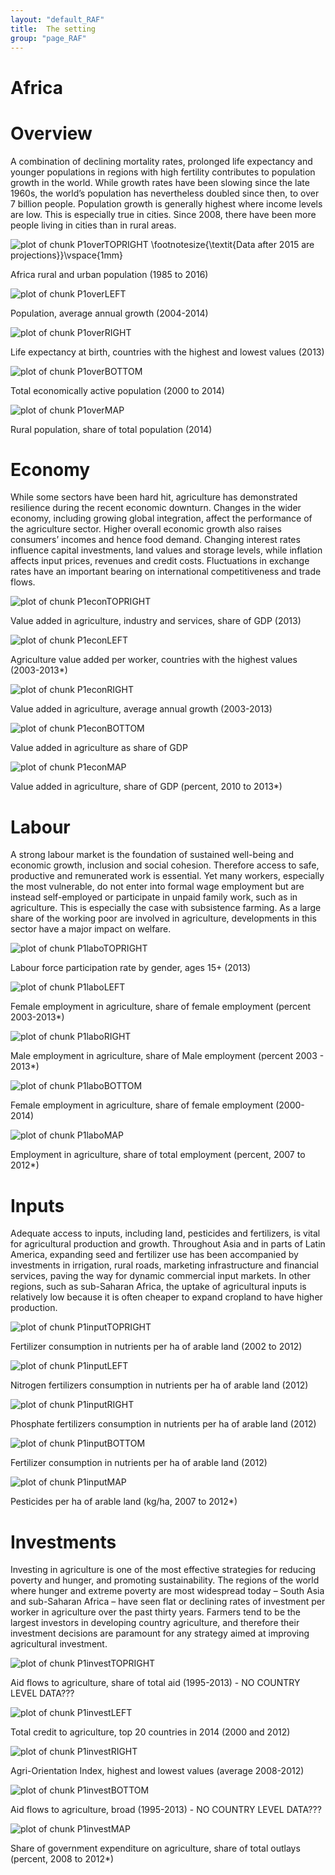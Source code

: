 ```yaml
---
layout: "default_RAF"
title:  The setting
group: "page_RAF"
---
```


#  Africa



<!-- %
% PPPPPPPPPPPPPPPPP                                               tttt            1111111
% P::::::::::::::::P                                           ttt:::t           1::::::1
% P::::::PPPPPP:::::P                                          t:::::t          1:::::::1
% PP:::::P     P:::::P                                         t:::::t          111:::::1
%   P::::P     P:::::Paaaaaaaaaaaaa  rrrrr   rrrrrrrrr   ttttttt:::::ttttttt       1::::1
%   P::::P     P:::::Pa::::::::::::a r::::rrr:::::::::r  t:::::::::::::::::t       1::::1
%   P::::PPPPPP:::::P aaaaaaaaa:::::ar:::::::::::::::::r t:::::::::::::::::t       1::::1
%   P:::::::::::::PP           a::::arr::::::rrrrr::::::rtttttt:::::::tttttt       1::::l
%   P::::PPPPPPPPP      aaaaaaa:::::a r:::::r     r:::::r      t:::::t             1::::l
%   P::::P            aa::::::::::::a r:::::r     rrrrrrr      t:::::t             1::::l
%   P::::P           a::::aaaa::::::a r:::::r                  t:::::t             1::::l
%   P::::P          a::::a    a:::::a r:::::r                  t:::::t    tttttt   1::::l
% PP::::::PP        a::::a    a:::::a r:::::r                  t::::::tttt:::::t111::::::111
% P::::::::P        a:::::aaaa::::::a r:::::r                  tt::::::::::::::t1::::::::::1
% P::::::::P         a::::::::::aa:::ar:::::r                    tt:::::::::::tt1::::::::::1
% PPPPPPPPPP          aaaaaaaaaa  aaaarrrrrrr                      ttttttttttt  111111111111 -->







<!-- %    ___                                  _ -->
<!-- %   / _ \  __   __   ___   _ __  __   __ (_)   ___  __      __ -->
<!-- %  | | | | \ \ / /  / _ \ | '__| \ \ / / | |  / _ \ \ \ /\ / / -->
<!-- %  | |_| |  \ V /  |  __/ | |     \ V /  | | |  __/  \ V  V / -->
<!-- %   \___/    \_/    \___| |_|      \_/   |_|  \___|   \_/\_/ -->
<!-- % -->


<h1> Overview </h1> 
<p>A combination of declining mortality rates, prolonged life expectancy and younger populations in regions with high fertility contributes to population growth in the world. While growth rates have been slowing since the late 1960s, the world’s population has nevertheless doubled since then, to over 7 billion people. Population growth is generally highest where income levels are low. This is especially true in cities. Since 2008, there have been more people living in cities than in rural areas.</p> 





![plot of chunk P1overTOPRIGHT](figure/P1overTOPRIGHT-1.png) \footnotesize{\textit{Data after 2015 are projections}}\vspace{1mm}</br> <p class='caption'>Africa rural and urban population (1985 to 2016)</p>



![plot of chunk P1overLEFT](figure/P1overLEFT-1.png) </br> <p class='caption'>Population, average annual growth (2004-2014)</p>

![plot of chunk P1overRIGHT](figure/P1overRIGHT-1.png) </br> <p class='caption'>Life expectancy at birth, countries with the highest and lowest values (2013)</p>


![plot of chunk P1overBOTTOM](figure/P1overBOTTOM-1.png) </br> <p class='caption'>Total economically active population (2000 to 2014)</p>


![plot of chunk P1overMAP](figure/P1overMAP-1.png) </br> <p class='caption'>Rural population, share of total population (2014)</p>


<!-- %   _____
%  | ____|   ___    ___    _ __     ___    _ __ ___    _   _
%  |  _|    / __|  / _ \  | '_ \   / _ \  | '_ ` _ \  | | | |
%  | |___  | (__  | (_) | | | | | | (_) | | | | | | | | |_| |
%  |_____|  \___|  \___/  |_| |_|  \___/  |_| |_| |_|  \__, |
%                                                      |___/
% -->


<h1> Economy </h1> 
<p>While some sectors have been hard hit, agriculture has demonstrated resilience during the recent economic downturn.  Changes in the wider economy, including growing global integration, affect the performance of the agriculture sector.  Higher overall economic growth also raises consumers’ incomes and hence food demand. Changing interest rates influence capital investments, land values and storage levels, while inflation affects input prices, revenues and credit costs. Fluctuations in exchange rates have an important bearing on international competitiveness and trade flows.</p> 

![plot of chunk P1econTOPRIGHT](figure/P1econTOPRIGHT-1.png) </br> <p class='caption'>Value added in agriculture, industry and services, share of GDP (2013)</p>


![plot of chunk P1econLEFT](figure/P1econLEFT-1.png) </br> <p class='caption'>Agriculture value added per worker, countries with the highest values (2003-2013*)</p>

![plot of chunk P1econRIGHT](figure/P1econRIGHT-1.png) </br> <p class='caption'>Value added in agriculture, average annual growth (2003-2013)</p>






![plot of chunk P1econBOTTOM](figure/P1econBOTTOM-1.png) </br> <p class='caption'>Value added in agriculture as share of GDP</p>


![plot of chunk P1econMAP](figure/P1econMAP-1.png) </br> <p class='caption'>Value added in agriculture, share of GDP (percent, 2010 to 2013*)</p>





<!-- %   _               _
%  | |       __ _  | |__     ___    _   _   _ __
%  | |      / _` | | '_ \   / _ \  | | | | | '__|
%  | |___  | (_| | | |_) | | (_) | | |_| | | |
%  |_____|  \__,_| |_.__/   \___/   \__,_| |_|
% -->


<h1> Labour </h1> 
<p>A strong labour market is the foundation of sustained well-being and economic growth, inclusion and social cohesion. Therefore access to safe, productive and remunerated work is essential. Yet many workers, especially the most vulnerable, do not enter into formal wage employment but are instead self-employed or participate in unpaid family work, such as in agriculture. This is especially the case with subsistence farming. As a large share of the working poor are involved in agriculture, developments in this sector have a major impact on welfare.</p> 

![plot of chunk P1laboTOPRIGHT](figure/P1laboTOPRIGHT-1.png) </br> <p class='caption'>Labour force participation rate by gender, ages 15+ (2013)</p>


![plot of chunk P1laboLEFT](figure/P1laboLEFT-1.png) </br> <p class='caption'>Female employment in agriculture, share of female employment (percent 2003-2013*)</p>

![plot of chunk P1laboRIGHT](figure/P1laboRIGHT-1.png) </br> <p class='caption'>Male employment in agriculture, share of Male employment (percent 2003 - 2013*)</p>






![plot of chunk P1laboBOTTOM](figure/P1laboBOTTOM-1.png) </br> <p class='caption'>Female employment in agriculture, share of female employment (2000-2014)</p>


![plot of chunk P1laboMAP](figure/P1laboMAP-1.png) </br> <p class='caption'>Employment in agriculture, share of total employment (percent, 2007 to 2012*)</p>



<!-- %   ___                           _
%  |_ _|  _ __    _ __    _   _  | |_   ___
%   | |  | '_ \  | '_ \  | | | | | __| / __|
%   | |  | | | | | |_) | | |_| | | |_  \__ \
%  |___| |_| |_| | .__/   \__,_|  \__| |___/
%                |_|
% -->


<h1> Inputs </h1> 
<p>Adequate access to inputs, including land, pesticides and fertilizers, is vital for agricultural production and growth. Throughout Asia and in parts of Latin America, expanding seed and fertilizer use has been accompanied by investments in irrigation, rural roads, marketing infrastructure and financial services, paving the way for dynamic commercial input markets. In other regions, such as sub-Saharan Africa, the uptake of agricultural inputs is relatively low because it is often cheaper to expand cropland to have higher production.</p> 




![plot of chunk P1inputTOPRIGHT](figure/P1inputTOPRIGHT-1.png) </br> <p class='caption'>Fertilizer consumption in nutrients per ha of arable land (2002 to 2012)</p>


![plot of chunk P1inputLEFT](figure/P1inputLEFT-1.png) </br> <p class='caption'>Nitrogen fertilizers consumption in nutrients per ha of arable land (2012)</p>

![plot of chunk P1inputRIGHT](figure/P1inputRIGHT-1.png) </br> <p class='caption'>Phosphate fertilizers consumption in nutrients per ha of arable land (2012)</p>


![plot of chunk P1inputBOTTOM](figure/P1inputBOTTOM-1.png) </br> <p class='caption'>Fertilizer consumption in nutrients per ha of arable land (2012)</p>


![plot of chunk P1inputMAP](figure/P1inputMAP-1.png) </br> <p class='caption'>Pesticides per ha of arable land (kg/ha, 2007 to 2012*)</p>

<!-- %   ___                                _                                _
%  |_ _|  _ __   __   __   ___   ___  | |_   _ __ ___     ___   _ __   | |_
%   | |  | '_ \  \ \ / /  / _ \ / __| | __| | '_ ` _ \   / _ \ | '_ \  | __|
%   | |  | | | |  \ V /  |  __/ \__ \ | |_  | | | | | | |  __/ | | | | | |_
%  |___| |_| |_|   \_/    \___| |___/  \__| |_| |_| |_|  \___| |_| |_|  \__|
% -->


<h1> Investments </h1> 
<p>Investing in agriculture is one of the most effective strategies for reducing poverty and hunger, and promoting sustainability. The regions of the world where hunger and extreme poverty are most widespread today – South Asia and sub-Saharan Africa – have seen flat or declining rates of investment per worker in agriculture over the past thirty years. Farmers tend to be the largest investors in developing country agriculture, and therefore their investment decisions are paramount for any strategy aimed at improving agricultural investment.</p> 




![plot of chunk P1investTOPRIGHT](figure/P1investTOPRIGHT-1.png) </br> <p class='caption'>Aid flows to agriculture, share of total aid (1995-2013) - NO COUNTRY LEVEL DATA???</p>


![plot of chunk P1investLEFT](figure/P1investLEFT-1.png) </br> <p class='caption'>Total credit to agriculture, top 20 countries in 2014 (2000 and 2012)</p>

![plot of chunk P1investRIGHT](figure/P1investRIGHT-1.png) </br> <p class='caption'>Agri-Orientation Index, highest and lowest values (average 2008-2012)</p>


![plot of chunk P1investBOTTOM](figure/P1investBOTTOM-1.png) </br> <p class='caption'>Aid flows to agriculture, broad (1995-2013) - NO COUNTRY LEVEL DATA???</p>





![plot of chunk P1investMAP](figure/P1investMAP-1.png) </br> <p class='caption'>Share of government expenditure on agriculture, share of total outlays (percent, 2008 to 2012*)</p>

